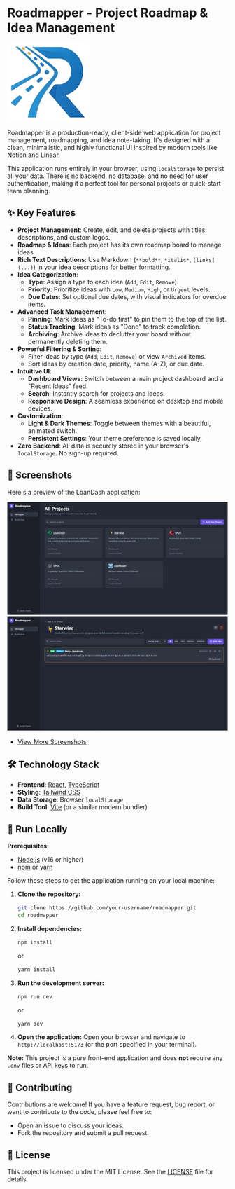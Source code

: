 # Roadmapper - Project Roadmap & Idea Management

![Roadmapper logo](https://raw.githubusercontent.com/hamzamix/Roadmapper/refs/heads/main/Screenshots/logo.png)

Roadmapper is a production-ready, client-side web application for project management, roadmapping, and idea note-taking. It's designed with a clean, minimalistic, and highly functional UI inspired by modern tools like Notion and Linear.

This application runs entirely in your browser, using `localStorage` to persist all your data. There is no backend, no database, and no need for user authentication, making it a perfect tool for personal projects or quick-start team planning.

## ✨ Key Features

- **Project Management**: Create, edit, and delete projects with titles, descriptions, and custom logos.
- **Roadmap & Ideas**: Each project has its own roadmap board to manage ideas.
- **Rich Text Descriptions**: Use Markdown (`**bold**`, `*italic*`, `[links](...)`) in your idea descriptions for better formatting.
- **Idea Categorization**:
  - **Type**: Assign a type to each idea (`Add`, `Edit`, `Remove`).
  - **Priority**: Prioritize ideas with `Low`, `Medium`, `High`, or `Urgent` levels.
  - **Due Dates**: Set optional due dates, with visual indicators for overdue items.
- **Advanced Task Management**:
  - **Pinning**: Mark ideas as "To-do first" to pin them to the top of the list.
  - **Status Tracking**: Mark ideas as "Done" to track completion.
  - **Archiving**: Archive ideas to declutter your board without permanently deleting them.
- **Powerful Filtering & Sorting**:
  - Filter ideas by type (`Add`, `Edit`, `Remove`) or view `Archived` items.
  - Sort ideas by creation date, priority, name (A-Z), or due date.
- **Intuitive UI**:
  - **Dashboard Views**: Switch between a main project dashboard and a "Recent Ideas" feed.
  - **Search**: Instantly search for projects and ideas.
  - **Responsive Design**: A seamless experience on desktop and mobile devices.
- **Customization**:
  - **Light & Dark Themes**: Toggle between themes with a beautiful, animated switch.
  - **Persistent Settings**: Your theme preference is saved locally.
- **Zero Backend**: All data is securely stored in your browser's `localStorage`. No sign-up required.

## 📸 Screenshots

Here's a preview of the LoanDash application:

![Roadmapper Home Page - Dark Mode](https://raw.githubusercontent.com/hamzamix/Roadmapper/refs/heads/main/Screenshots/projects.png)
![Roadmapper Home Page - Dark Mode](https://raw.githubusercontent.com/hamzamix/Roadmapper/refs/heads/main/Screenshots/project-ideas.png)

* [View More Screenshots](https://github.com/hamzamix/Roadmapper/tree/main/Screenshots)


## 🛠️ Technology Stack

- **Frontend**: [React](https://reactjs.org/), [TypeScript](https://www.typescriptlang.org/)
- **Styling**: [Tailwind CSS](https://tailwindcss.com/)
- **Data Storage**: Browser `localStorage`
- **Build Tool**: [Vite](https://vitejs.dev/) (or a similar modern bundler)

## 🚀 Run Locally

**Prerequisites:**
- [Node.js](https://nodejs.org/) (v16 or higher)
- [npm](https://www.npmjs.com/) or [yarn](https://yarnpkg.com/)

Follow these steps to get the application running on your local machine:

1.  **Clone the repository:**
    ```bash
    git clone https://github.com/your-username/roadmapper.git
    cd roadmapper
    ```

2.  **Install dependencies:**
    ```bash
    npm install
    ```
    or
    ```bash
    yarn install
    ```

3.  **Run the development server:**
    ```bash
    npm run dev
    ```
    or
    ```bash
    yarn dev
    ```

4.  **Open the application:**
    Open your browser and navigate to `http://localhost:5173` (or the port specified in your terminal).

**Note:** This project is a pure front-end application and does **not** require any `.env` files or API keys to run.

## 🤝 Contributing

Contributions are welcome! If you have a feature request, bug report, or want to contribute to the code, please feel free to:

-   Open an issue to discuss your ideas.
-   Fork the repository and submit a pull request.

## 📄 License

This project is licensed under the MIT License. See the [LICENSE](LICENSE) file for details.
